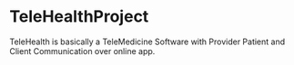 # TeleHealthProject
TeleHealth is basically a TeleMedicine Software with Provider Patient and Client Communication over online app.
